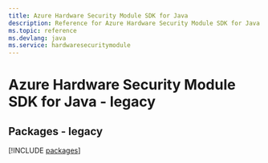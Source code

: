 ```yaml
---
title: Azure Hardware Security Module SDK for Java
description: Reference for Azure Hardware Security Module SDK for Java
ms.topic: reference
ms.devlang: java
ms.service: hardwaresecuritymodule
---
```

# Azure Hardware Security Module SDK for Java - legacy
## Packages - legacy
[!INCLUDE [packages](hardware-security-module-index.md)]

